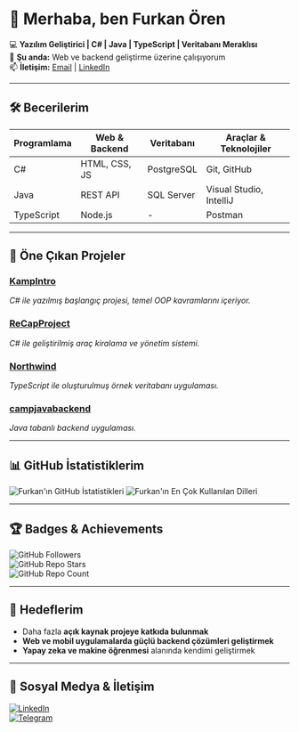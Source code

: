 # 👋 Merhaba, ben Furkan Ören

💻 **Yazılım Geliştirici | C# | Java | TypeScript | Veritabanı Meraklısı**  
🌱 **Şu anda:** Web ve backend geliştirme üzerine çalışıyorum  
📫 **İletişim:** [Email](mailto:furkanoren@example.com) | [LinkedIn]([https://www.linkedin.com/in/furkanoren](https://www.linkedin.com/in/furkan-%C3%B6ren-311b15253/))  

---

## 🛠 Becerilerim

| Programlama | Web & Backend | Veritabanı | Araçlar & Teknolojiler |
|------------|---------------|------------|------------------------|
| C# | HTML, CSS, JS | PostgreSQL | Git, GitHub |
| Java | REST API | SQL Server | Visual Studio, IntelliJ |
| TypeScript | Node.js | - | Postman |

---

## 🌟 Öne Çıkan Projeler

### [KampIntro](https://github.com/Mondrajs/KampIntro)  
*C# ile yazılmış başlangıç projesi, temel OOP kavramlarını içeriyor.*

### [ReCapProject](https://github.com/Mondrajs/ReCapProject)  
*C# ile geliştirilmiş araç kiralama ve yönetim sistemi.*

### [Northwind](https://github.com/Mondrajs/northwind)  
*TypeScript ile oluşturulmuş örnek veritabanı uygulaması.*

### [campjavabackend](https://github.com/Mondrajs/campjavabackend)  
*Java tabanlı backend uygulaması.*

---

## 📊 GitHub İstatistiklerim

![Furkan'ın GitHub İstatistikleri](https://github-readme-stats.vercel.app/api?username=Mondrajs&show_icons=true&theme=radical)
![Furkan'ın En Çok Kullanılan Dilleri](https://github-readme-stats.vercel.app/api/top-langs/?username=Mondrajs&layout=compact&theme=radical)

---

## 🏆 Badges & Achievements

![GitHub Followers](https://img.shields.io/github/followers/Mondrajs?label=Takipçiler&style=flat-square)  
![GitHub Repo Stars](https://img.shields.io/github/stars/Mondrajs?style=flat-square&label=Yıldızlar)  
![GitHub Repo Count](https://img.shields.io/github/repos/Mondrajs?style=flat-square&label=Projeler)  

---

## 🎯 Hedeflerim

- Daha fazla **açık kaynak projeye katkıda bulunmak**  
- **Web ve mobil uygulamalarda güçlü backend çözümleri geliştirmek**  
- **Yapay zeka ve makine öğrenmesi** alanında kendimi geliştirmek  

---

## 🔗 Sosyal Medya & İletişim

[![LinkedIn](https://img.shields.io/badge/LinkedIn-0A66C2?style=for-the-badge&logo=linkedin&logoColor=white)](https://www.linkedin.com/in/furkanoren)  
[![Telegram](https://img.shields.io/badge/Telegram-26A5E4?style=for-the-badge&logo=telegram&logoColor=white)](https://t.me/furkanoren)  

